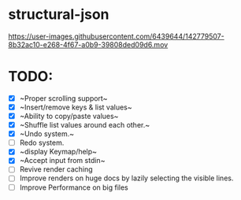 # structural-json

https://user-images.githubusercontent.com/6439644/142779507-8b32ac10-e268-4f67-a0b9-39808ded09d6.mov


# TODO:

- [x] ~Proper scrolling support~
- [x] ~Insert/remove keys & list values~
- [x] ~Ability to copy/paste values~
- [x] ~Shuffle list values around each other.~
- [x] ~Undo system.~
- [ ] Redo system.
- [x] ~display Keymap/help~
- [x] ~Accept input from stdin~
- [ ] Revive render caching 
- [ ] Improve renders on huge docs by lazily selecting the visible lines.
- [ ] Improve Performance on big files
